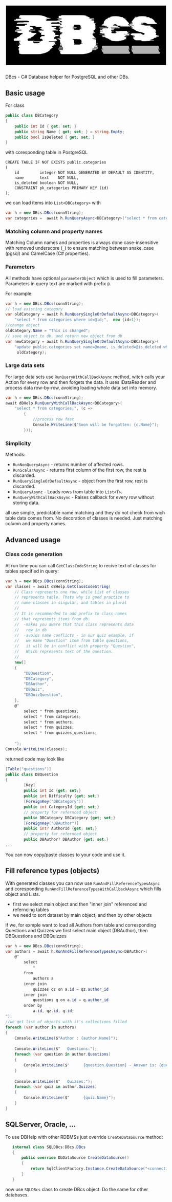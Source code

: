 # ![DBcs](./DBcs/DBCs-logo.svg)
DBcs - C# Database helper for PostgreSQL and other DBs.

## Basic usage
For class
```c#
public class DBCategory
{
    public int Id { get; set; }
    public string Name { get; set; } = string.Empty;
    public bool IsDeleted { get; set; }
}
```
with coresponding table in PostgreSQL
```pgsql
CREATE TABLE IF NOT EXISTS public.categories
(
    id         integer NOT NULL GENERATED BY DEFAULT AS IDENTITY,
    name       text    NOT NULL,
    is_deleted boolean NOT NULL,
    CONSTRAINT pk_categories PRIMARY KEY (id)
);
```
we can load items into `List<DBCategory>` with
```c#
var h = new DBcs.DBcs(connString);
var categories =  await h.RunQueryAsync<DBCategory>("select * from categories;");
```
### Matching column and property names
Matching Column names and properties is always done case-insensitive with
removed underscore (`_`) to ensure matching between snake_case (pgsql) and
CamelCase (C# properties).

### Parameters
All methods have optional `parameterObject` which is used to fill parameters.
Parameters in query text are marked with prefix `@`.

For example:
```c#
var h = new DBcs.DBcs(connString);
// load existing category
var oldCategory = await h.RunQuerySingleOrDefaultAsync<DBCategory>(
    "select * from categories where id=@id;",  new {id=1});
//change object
oldCategory.Name = "This is changed";
// save object to db, and return new object from db
var newCategory = await h.RunQuerySingleOrDefaultAsync<DBCategory>(
    "update public.categories set name=@name, is_deleted=@is_deleted where id=@id returning *;",
     oldCategory);
```
### Large data sets
For large data sets use `RunQueryWithCallBackAsync` method, witch calls your
Action for every row and then forgets the data. It uses IDataReader and 
process data row-by-row, avoiding loading whole data set into memory.
```c#
var h = new DBcs.DBcs(connString);
await dBHelp.RunQueryWithCallBackAsync<DBCategory>(
    "select * from categories;", (c =>
        {
            //process row fast 
            Console.WriteLine($"Soon will be forgotten: {c.Name}");
        }));
```
### Simplicity
Methods:
- `RunNonQueryAsync` - returns number of affected rows.
- `RunScalarAsync` - returns first column of the first row, the rest is discarded.
- `RunQuerySingleOrDefaultAsync` - object from the first row, rest is discarded.
- `RunQueryAsync` - Loads rows from table into `List<T>`.
- `RunQueryWithCallBackAsync` - Raises callback for every row without storing data.

all use simple, predictable name matching and they do not check from wich table
data comes from. No decoration of classes is needed. Just matching column and
property names.

## Advanced usage
### Class code generation
At run time you can call `GetClassCodeString` to recive text of classes for tables
specified in query:
```c#
var h = new DBcs.DBcs(connString);
var classes = await dBHelp.GetClassCodeString(
    // Class represents one row, while List of classes
    // represents table. Thats why is good practice to
    // name classes in singular, and tables in plural
    //
    // It is recommended to add prefix to class names
    // that represents items from db.
    //  -makes you aware that this class represents data
    //   row in db
    //  -avoids name conflicts - in our quiz example, if 
    //   we name "Question" item from table questions,
    //   it will be in conflict with property "Question",
    //   Which represents text of the question.
    //
    new[]
    {
        "DBQuestion",
        "DBCategory",
        "DBAuthor",
        "DBQuiz",
        "DBQuizQuestion",
    },
    @"
        select * from questions;
        select * from categories;
        select * from authors;
        select * from quizzes;
        select * from quizzes_questions;

    ");
Console.WriteLine(classes);
```
returned code may look like
```c#
[Table("questions")]
public class DBQuestion
{
        [Key]
        public int Id {get; set;}
        public int Difficulty {get; set;}
        [ForeignKey("DBCategory")]
        public int CategoryId {get; set;}
        // property for refernced object
        public DBCategory DBCategory {get; set;}
        [ForeignKey("DBAuthor")]        
        public int? AuthorId {get; set;}
        // property for refernced object
        public DBAuthor? DBAuthor {get; set;}
...
```
You can now copy/paste classes to your code and use it.
## Fill reference types (objects)
With generated classes you can now use 
`RunAndFillReferenceTypesAsync` and coresponding `RunAndFillReferenceTypesWithCallbackAsync` which fills object and Lists.
- first we select main object and then "inner join" referenced and referncing tables
- we need to sort dataset by main object, and then by other objects

If we, for exmple want to load all Authors from table and corresponding Questions and Quizzes we first select main object (DBAuthor), then DBQuestions and DBQuizzes
```c#
var h = new DBcs.DBcs(connString);
var authors = await h.RunAndFillReferenceTypesAsync<DBAuthor>(
    @"
        select
	        *
        from 
	        authors a
        inner join 
	        quizzes qz on a.id = qz.author_id
        inner join 
	        questions q on a.id = q.author_id
        order by
	        a.id, qz.id, q.id;
");
//we get list of objects with it's collections filled  
foreach (var author in authors)
{
    Console.WriteLine($"Author : {author.Name}");

    Console.WriteLine($"   Questions:");
    foreach (var question in author.Questions)
    {
        Console.WriteLine($"      {question.Question} - Answer is: {question.CorrectAnswer}");
    }

    Console.WriteLine($"   Quizzes:");
    foreach (var quiz in author.Quizzes)
    {
        Console.WriteLine($"      {quiz.Name}");
    }
}
```

## SQLServer, Oracle, ...
To use DBHelp with other RDBMSs just override `CreateDataSource` method:
```c#
   internal class SQLDBcs:DBcs.DBcs
   {
       public override DbDataSource CreateDataSource()
       {
           return SqlClientFactory.Instance.CreateDataSource("<connection string>"); 
       }
   }
```   
now use `SQLDBcs` class to create DBcs object. Do the same for other databases.
